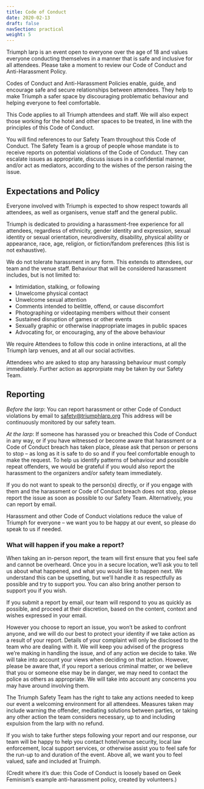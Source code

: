 ```yaml
---
title: Code of Conduct
date: 2020-02-13
draft: false
navSection: practical
weight: 5
---
```


Triumph larp is an event open to everyone over the age of 18 and values
everyone conducting themselves in a manner that is safe and inclusive for all
attendees. Please take a moment to review our Code of Conduct and
Anti-Harassment Policy.

<!--more-->

Codes of Conduct and Anti-Harassment Policies enable, guide, and encourage
safe and secure relationships between attendees. They help to make Triumph a
safer space by discouraging problematic behaviour and helping everyone to feel
comfortable.

This Code applies to all Triumph attendees and staff. We will also expect
those working for the hotel and other spaces to be treated, in line with the
principles of this Code of Conduct.

You will find references to our Safety Team throughout this Code of Conduct.
The Safety Team is a group of people whose mandate is to receive reports on
potential violations of the Code of Conduct. They can escalate issues as
appropriate, discuss issues in a confidential manner, and/or act as mediators,
according to the wishes of the person raising the issue.

## Expectations and Policy

Everyone involved with Triumph is expected to show respect towards all
attendees, as well as organisers, venue staff and the general public.

Triumph is dedicated to providing a harassment-free experience for all
attendees, regardless of ethnicity, gender identity and expression, sexual
identity or sexual orientation, neurodiversity, disability, physical ability
or appearance, race, age, religion, or fiction/fandom preferences (this list
is not exhaustive).

We do not tolerate harassment in any form. This extends to attendees, our team
and the venue staff. Behaviour that will be considered harassment includes,
but is not limited to:

* Intimidation, stalking, or following
* Unwelcome physical contact
* Unwelcome sexual attention
* Comments intended to belittle, offend, or cause discomfort
* Photographing or videotaping members without their consent
* Sustained disruption of games or other events
* Sexually graphic or otherwise inappropriate images in public spaces
* Advocating for, or encouraging, any of the above behaviour

We require Attendees to follow this code in online interactions, at all the
Triumph larp venues, and at all our social activities.

Attendees who are asked to stop any harassing behaviour must comply
immediately. Further action as approrpiate may be taken by our Safety Team.

## Reporting

*Before the larp*: You can report harassment or other Code of Conduct violations
by email to safety@triumphlarp.org This address will be continuously monitored
by our safety team.

*At the larp*: If someone has harassed you or breached this Code of Conduct in
any way, or if you have witnessed or become aware that harassment or a Code of
Conduct breach has taken place, please ask that person or persons to stop – as
long as it is safe to do so and if you feel comfortable enough to make the
request. To help us identify patterns of behaviour and possible repeat
offenders, we would be grateful if you would also report the harassment to the
organizers and/or safety team immediately.

If you do not want to speak to the person(s) directly, or if you engage with
them and the harassment or Code of Conduct breach does not stop, please report
the issue as soon as possible to our Safety Team. Alternatively, you can
report by email.

Harassment and other Code of Conduct violations reduce the value of Triumph
for everyone – we want you to be happy at our event, so please do speak to us
if needed.

### What will happen if you make a report?

When taking an in-person report, the team will first ensure that you feel safe
and cannot be overheard. Once you in a secure location, we’ll ask you to tell
us about what happened, and what you would like to happen next. We understand
this can be upsetting, but we’ll handle it as respectfully as possible and try
to support you. You can also bring another person to support you if you wish.

If you submit a report by email, our team will respond to you as quickly as
possible, and proceed at their discretion, based on the content, context and
wishes expressed in your email.

However you choose to report an issue, you won’t be asked to confront anyone,
and we will do our best to protect your identity if we take action as a result
of your report. Details of your complaint will only be disclosed to the team
who are dealing with it. We will keep you advised of the progress we’re making
in handling the issue, and of any action we decide to take. We will take into
account your views when deciding on that action. However, please be aware
that, if you report a serious criminal matter, or we believe that you or
someone else may be in danger, we may need to contact the police as others as
appropriate. We will take into account any concerns you may have around
involving them.

The Triumph Safety Team has the right to take any actions needed to keep our
event a welcoming environment for all attendees. Measures taken may include
warning the offender, mediating solutions between parties, or taking any other
action the team considers necessary, up to and including expulsion from the
larp with no refund.

If you wish to take further steps following your report and our response, our
team will be happy to help you contact hotel/venue security, local law
enforcement, local support services, or otherwise assist you to feel safe for
the run-up to and duration of the event. Above all, we want you to feel
valued, safe and included at Truimph.

(Credit where it’s due: this Code of Conduct is loosely based on Geek Feminism’s example anti-harassment policy, created by volunteers.)





